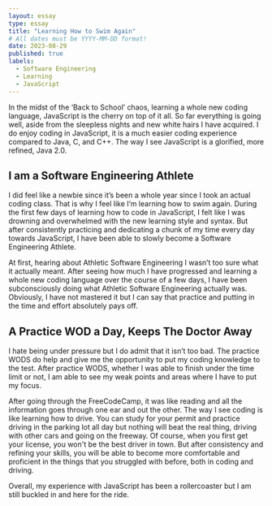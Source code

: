 ```yaml
---
layout: essay
type: essay
title: "Learning How to Swim Again"
# All dates must be YYYY-MM-DD format!
date: 2023-08-29
published: true
labels:
  - Software Engineering
  - Learning
  - JavaScript
---
```

In the midst of the ‘Back to School’ chaos, learning a whole new coding language, JavaScript is the cherry on top of it all. So far everything is going well, aside from the sleepless nights and new white hairs I have acquired. I do enjoy coding in JavaScript, it is a much easier coding experience compared to Java, C, and C++. The way I see JavaScript is a glorified, more refined, Java 2.0. 

## I am a Software Engineering Athlete
I did feel like a newbie since it’s been a whole year since I took an actual coding class. That is why I feel like I’m learning how to swim again. During the first few days of learning how to code in JavaScript, I felt like I was drowning and overwhelmed with the new learning style and syntax. But after consistently practicing and dedicating a chunk of my time every day towards JavaScript, I have been able to slowly become a Software Engineering Athlete. 

At first, hearing about Athletic Software Engineering I wasn’t too sure what it actually meant. After seeing how much I have progressed and learning a whole new coding language over the course of a few days, I have been subconsciously doing what Athletic Software Engineering actually was. Obviously, I have not mastered it but I can say that practice and putting in the time and effort absolutely pays off.

## A Practice WOD a Day, Keeps The Doctor Away
I hate being under pressure but I do admit that it isn’t too bad. The practice WODS do help and give me the opportunity to put my coding knowledge to the test. After practice WODS, whether I was able to finish under the time limit or not, I am able to see my weak points and areas where I have to put my focus. 

After going through the FreeCodeCamp, it was like reading and all the information goes through one ear and out the other. The way I see coding is like learning how to drive. You can study for your permit and practice driving in the parking lot all day but nothing will beat the real thing, driving with other cars and going on the freeway. Of course, when you first get your license, you won't be the best driver in town. But after consistency and refining your skills, you will be able to become more comfortable and proficient in the things that you struggled with before, both in coding and driving. 

Overall, my experience with JavaScript has been a rollercoaster but I am still buckled in and here for the ride. 
